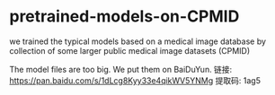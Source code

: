 # pretrained-models-on-CPMID
we trained the typical models based on a medical image database by collection of some larger public medical image datasets (CPMID)

The model files are too big. We put them on BaiDuYun. 
链接: https://pan.baidu.com/s/1dLcg8Kyy33e4qikWV5YNMg 提取码: 1ag5
